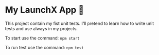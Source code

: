 # My LaunchX App 🚀
This project contain my fist unit tests. I'll pretend to learn how to write unit tests and use always in my projects. 

To start use the command:
```npm start```

To run test use the command:
```npm test```